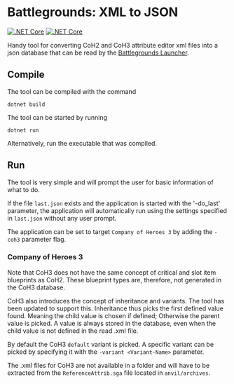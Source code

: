 # Battlegrounds: XML to JSON

[![.NET Core](https://github.com/BattlegroundsCoH/coh2-xml-json/actions/workflows/dotnetcore.yml/badge.svg)](https://github.com/BattlegroundsCoH/coh2-xml-json/actions/workflows/dotnetcore.yml)
[![.NET Core](https://github.com/BattlegroundsCoH/coh2-xml-json/actions/workflows/dotnettest.yml/badge.svg)](https://github.com/BattlegroundsCoH/coh2-xml-json/actions/workflows/dotnettest.yml)

Handy tool for converting CoH2 and CoH3 attribute editor xml files into a json database that can be read by the [Battlegrounds Launcher](https://github.com/BattlegroundsCoH/coh-battlegrounds).


## Compile

The tool can be compiled with the command

```
dotnet build
```

The tool can be started by running

```
dotnet run
```

Alternatively, run the executable that was compiled.

## Run

The tool is very simple and will prompt the user for basic information of what to do.

If the file `last.json` exists and the application is started with the '-do_last' parameter, the application will automatically run using the settings specified in `last.json` without any user prompt.

The application can be set to target `Company of Heroes 3` by adding the `-coh3` parameter flag.

### Company of Heroes 3
Note that CoH3 does not have the same concept of critical and slot item blueprints as CoH2. These blueprint types are, therefore, not generated in the CoH3 database.

CoH3 also introduces the concept of inheritance and variants. The tool has been updated to support this. Inheritance thus picks the first defined value found. Meaning the child value is chosen if defined; Otherwise the parent value is picked. A value is always stored in the database, even when the child value is not defined in the read .xml file.

By default the CoH3 `default` variant is picked. A specific variant can be picked by specifying it with the `-variant <Variant-Name>` parameter.

The .xml files for CoH3 are not available in a folder and will have to be extracted from the `ReferenceAttrib.sga` file located in `anvil/archives`.
